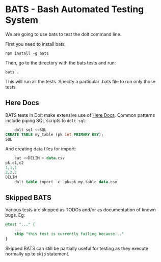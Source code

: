 # BATS - Bash Automated Testing System #

We are going to use bats to test the dolt command line. 

First you need to install bats. 
```
npm install -g bats
```
Then, go to the directory with the bats tests and run: 
```
bats . 
```
This will run all the tests. Specify a particular .bats file to run only those tests.

## Here Docs

BATS tests in Dolt make extensive use of [Here Docs](https://en.wikipedia.org/wiki/Here_document).
Common patterns include piping SQL scripts to `dolt sql`:  
```sql
    dolt sql <<SQL
CREATE TABLE my_table (pk int PRIMARY KEY);
SQL
```
And creating data files for import:
```sql
    cat <<DELIM > data.csv
pk,c1,c2
1,1,1
2,2,2
DELIM
    dolt table import -c -pk=pk my_table data.csv
```

## Skipped BATS

Various tests are skipped as TODOs and/or as documentation of known bugs. Eg: 
```sql
@test "..." {
    ...
    skip "this test is currently failing because..."
}
```
Skipped BATS can still be partially useful for testing as they execute normally up to `skip` statement.